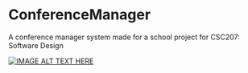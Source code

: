 # ConferenceManager
A conference manager system made for a school project for CSC207: Software Design

[![IMAGE ALT TEXT HERE](https://img.youtube.com/vi/YOUTUBE_VIDEO_ID_HERE/0.jpg)](https://youtu.be/et0FfEqWj08)
